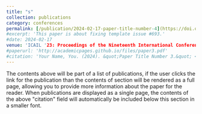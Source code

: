 ```yaml
---
title: "s"
collection: publications
category: conferences
permalink: [/publication/2024-02-17-paper-title-number-4](https://doi.org/10.1145/3594536.359513)
#excerpt: 'This paper is about fixing template issue #693.'
#date: 2024-02-17
venue: 'ICAIL '23: Proceedings of the Nineteenth International Conference on Artificial Intelligence and Law', ACM, 2023.
#paperurl: 'http://academicpages.github.io/files/paper3.pdf'
#citation: 'Your Name, You. (2024). &quot;Paper Title Number 3.&quot; <i>GitHub Journal of Bugs</i>. 1(3).'
---
```


The contents above will be part of a list of publications, if the user clicks the link for the publication than the contents of section will be rendered as a full page, allowing you to provide more information about the paper for the reader. When publications are displayed as a single page, the contents of the above "citation" field will automatically be included below this section in a smaller font.
